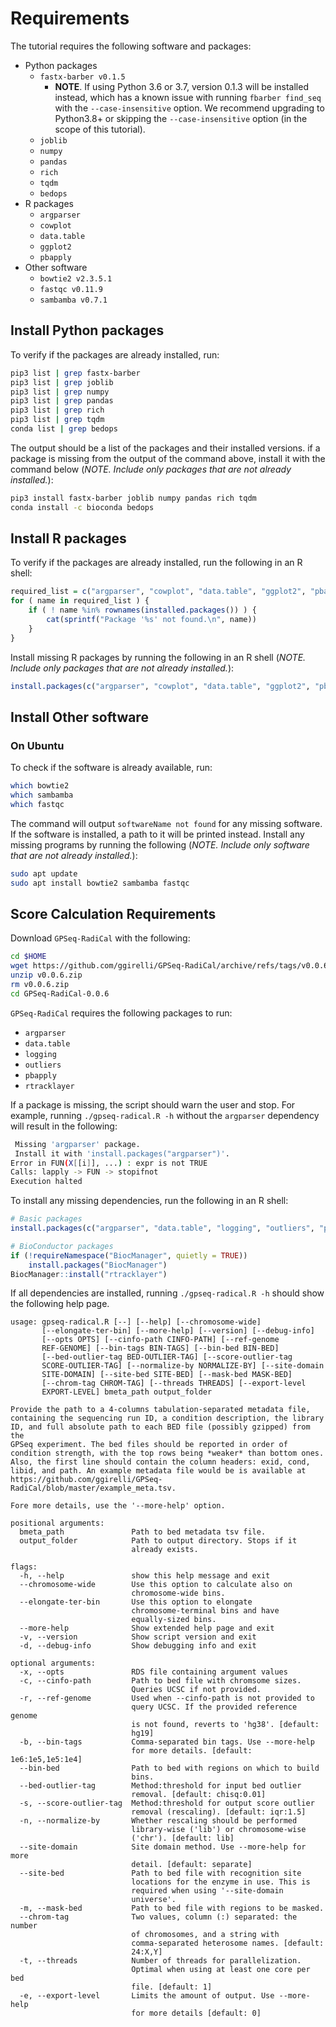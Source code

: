# Requirements

The tutorial requires the following software and packages:

* Python packages
    - `fastx-barber v0.1.5`
        + **NOTE**. If using Python 3.6 or 3.7, version 0.1.3 will be installed instead, which has a known issue with running `fbarber find_seq` with the `--case-insensitive` option. We recommend upgrading to Python3.8+ or skipping the `--case-insensitive` option (in the scope of this tutorial).
    - `joblib`
    - `numpy`
    - `pandas`
    - `rich`
    - `tqdm`
    - `bedops`
* R packages
    - `argparser`
    - `cowplot`
    - `data.table`
    - `ggplot2`
    - `pbapply`
* Other software
    - `bowtie2 v2.3.5.1`
    - `fastqc v0.11.9`
    - `sambamba v0.7.1`

## Install Python packages

To verify if the packages are already installed, run:

```bash
pip3 list | grep fastx-barber
pip3 list | grep joblib
pip3 list | grep numpy
pip3 list | grep pandas
pip3 list | grep rich
pip3 list | grep tqdm
conda list | grep bedops
```

The output should be a list of the packages and their installed versions. if a package is missing from the output of the command above, install it with the command below (*NOTE. Include only packages that are not already installed.*):

```bash
pip3 install fastx-barber joblib numpy pandas rich tqdm
conda install -c bioconda bedops
```

## Install R packages

To verify if the packages are already installed, run the following in an R shell:

```R
required_list = c("argparser", "cowplot", "data.table", "ggplot2", "pbapply")
for ( name in required_list ) {
    if ( ! name %in% rownames(installed.packages()) ) {
        cat(sprintf("Package '%s' not found.\n", name))
    }
}
```

Install missing R packages by running the following in an R shell (*NOTE. Include only packages that are not already installed.*):

```R
install.packages(c("argparser", "cowplot", "data.table", "ggplot2", "pbapply"))
```

## Install Other software

### On Ubuntu

To check if the software is already available, run:

```bash
which bowtie2
which sambamba
which fastqc
```

The command will output `softwareName not found` for any missing software. If the software is installed, a path to it will be printed instead. Install any missing programs by running the following (*NOTE. Include only software that are not already installed.*):

```bash
sudo apt update
sudo apt install bowtie2 sambamba fastqc
```

## Score Calculation Requirements

Download `GPSeq-RadiCal` with the following:

```bash
cd $HOME
wget https://github.com/ggirelli/GPSeq-RadiCal/archive/refs/tags/v0.0.6.zip
unzip v0.0.6.zip
rm v0.0.6.zip
cd GPSeq-RadiCal-0.0.6
```

`GPSeq-RadiCal` requires the following packages to run:

* `argparser`
* `data.table`
* `logging`
* `outliers`
* `pbapply`
* `rtracklayer`

If a package is missing, the script should warn the user and stop. For example, running `./gpseq-radical.R -h` without the `argparser` dependency will result in the following:

```bash
 Missing 'argparser' package.
 Install it with 'install.packages("argparser")'.
Error in FUN(X[[i]], ...) : expr is not TRUE
Calls: lapply -> FUN -> stopifnot
Execution halted
```

To install any missing dependencies, run the following in an R shell:

```R
# Basic packages
install.packages(c("argparser", "data.table", "logging", "outliers", "pbapply"))

# BioConductor packages
if (!requireNamespace("BiocManager", quietly = TRUE))
    install.packages("BiocManager")
BiocManager::install("rtracklayer")
```

If all dependencies are installed, running `./gpseq-radical.R -h` should show the following help page.

```
usage: gpseq-radical.R [--] [--help] [--chromosome-wide]
       [--elongate-ter-bin] [--more-help] [--version] [--debug-info]
       [--opts OPTS] [--cinfo-path CINFO-PATH] [--ref-genome
       REF-GENOME] [--bin-tags BIN-TAGS] [--bin-bed BIN-BED]
       [--bed-outlier-tag BED-OUTLIER-TAG] [--score-outlier-tag
       SCORE-OUTLIER-TAG] [--normalize-by NORMALIZE-BY] [--site-domain
       SITE-DOMAIN] [--site-bed SITE-BED] [--mask-bed MASK-BED]
       [--chrom-tag CHROM-TAG] [--threads THREADS] [--export-level
       EXPORT-LEVEL] bmeta_path output_folder

Provide the path to a 4-columns tabulation-separated metadata file,
containing the sequencing run ID, a condition description, the library
ID, and full absolute path to each BED file (possibly gzipped) from the
GPSeq experiment. The bed files should be reported in order of
condition strength, with the top rows being *weaker* than bottom ones.
Also, the first line should contain the column headers: exid, cond,
libid, and path. An example metadata file would be is available at
https://github.com/ggirelli/GPSeq-RadiCal/blob/master/example_meta.tsv.

Fore more details, use the '--more-help' option.

positional arguments:
  bmeta_path               Path to bed metadata tsv file.
  output_folder            Path to output directory. Stops if it
                           already exists.

flags:
  -h, --help               show this help message and exit
  --chromosome-wide        Use this option to calculate also on
                           chromosome-wide bins.
  --elongate-ter-bin       Use this option to elongate
                           chromosome-terminal bins and have
                           equally-sized bins.
  --more-help              Show extended help page and exit
  -v, --version            Show script version and exit
  -d, --debug-info         Show debugging info and exit

optional arguments:
  -x, --opts               RDS file containing argument values
  -c, --cinfo-path         Path to bed file with chromsome sizes.
                           Queries UCSC if not provided.
  -r, --ref-genome         Used when --cinfo-path is not provided to
                           query UCSC. If the provided reference genome
                           is not found, reverts to 'hg38'. [default:
                           hg19]
  -b, --bin-tags           Comma-separated bin tags. Use --more-help
                           for more details. [default: 1e6:1e5,1e5:1e4]
  --bin-bed                Path to bed with regions on which to build
                           bins.
  --bed-outlier-tag        Method:threshold for input bed outlier
                           removal. [default: chisq:0.01]
  -s, --score-outlier-tag  Method:threshold for output score outlier
                           removal (rescaling). [default: iqr:1.5]
  -n, --normalize-by       Whether rescaling should be performed
                           library-wise ('lib') or chromosome-wise
                           ('chr'). [default: lib]
  --site-domain            Site domain method. Use --more-help for more
                           detail. [default: separate]
  --site-bed               Path to bed file with recognition site
                           locations for the enzyme in use. This is
                           required when using '--site-domain
                           universe'.
  -m, --mask-bed           Path to bed file with regions to be masked.
  --chrom-tag              Two values, column (:) separated: the number
                           of chromosomes, and a string with
                           comma-separated heterosome names. [default:
                           24:X,Y]
  -t, --threads            Number of threads for parallelization.
                           Optimal when using at least one core per bed
                           file. [default: 1]
  -e, --export-level       Limits the amount of output. Use --more-help
                           for more details [default: 0]
```
